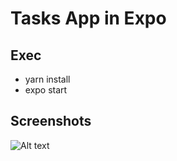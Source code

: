 # Tasks App in Expo

## Exec
  - yarn install
  - expo start

## Screenshots
![Alt text](Scrennshots/screen1.jpg?raw=true "Login")
